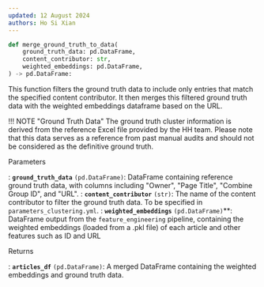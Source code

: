 ```yaml
---
updated: 12 August 2024
authors: Ho Si Xian
---
```


```python
def merge_ground_truth_to_data(
    ground_truth_data: pd.DataFrame,
    content_contributor: str,
    weighted_embeddings: pd.DataFrame,
) -> pd.DataFrame:
```

This function filters the ground truth data to include only entries that match the specified content contributor. It then merges this filtered ground truth data with the weighted embeddings dataframe based on the URL.

!!! NOTE "Ground Truth Data"
The ground truth cluster information is derived from the reference Excel file provided by the HH team. Please note that this data serves as a reference from past manual audits and should not be considered as the definitive ground truth.

Parameters

: **`ground_truth_data`** `(pd.DataFrame)`: DataFrame containing reference ground truth data, with columns including "Owner", "Page Title", "Combine Group ID", and "URL".
: **`content_contributor`** `(str)`: The name of the content contributor to filter the ground truth data. To be specified in `parameters_clustering.yml`.
: **`weighted_embeddings`** `(pd.DataFrame)`\*\*: DataFrame output from the `feature_engineering` pipeline, containing the weighted embeddings (loaded from a .pkl file) of each article and other features such as ID and URL

Returns

: **`articles_df`** `(pd.DataFrame)`: A merged DataFrame containing the weighted embeddings and ground truth data.
